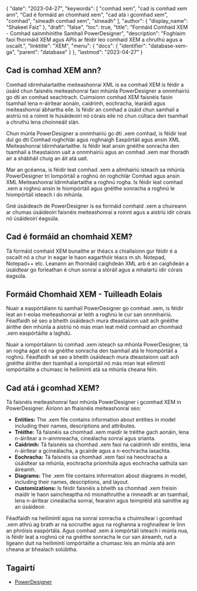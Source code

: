 {
  "date": "2023-04-27",
  "keywords": [
"comhad xem",
"cad is comhad xem ann",
"Cad é formáid an chomhaid xem",
"cad atá i gcomhad xem",
"comhad",
"síneadh comhad xem",
"síneadh"
],
  "author": {
    "display_name": "Shakeel Faiz"
},
  "draft": "false",
  "toc": true,
  "title": "Formáid Comhaid XEM - Comhad sainmhínithe Samhail PowerDesigner",
  "description": "Foghlaim faoi fhormáid XEM agus APIs ar féidir leo comhaid XEM a chruthú agus a oscailt.",
  "linktitle": "XEM",
  "menu": {
    "docs": {
      "identifier": "database-xem-ga",
      "parent": "database"
}
},
  "lastmod": "2023-04-27"
}

## Cad is comhad XEM ann?

Comhad idirmhalartaithe meiteashonraí XML is ea comhad XEM is féidir a úsáid chun faisnéis meiteashonraí faoi mhúnla PowerDesigner a onnmhairiú go dtí an comhad seachtrach. Cuimsíonn comhad XEM faisnéis faoin tsamhail lena n-áirítear aonáin, caidrimh, eochracha, léaráidí agus meiteashonraí ábhartha eile. Is féidir an comhad a úsáid chun samhail a aistriú nó a roinnt le húsáideoirí nó córais eile nó chun cúltaca den tsamhail a chruthú lena choinneáil slán.

Chun múnla PowerDesigner a onnmhairiú go dtí .xem comhad, is féidir leat dul go dtí Comhad roghchlár agus roghnaigh Easpórtáil agus ansin XML Meiteashonraí Idirmhalartaithe. Is féidir leat ansin gnéithe sonracha den tsamhail a theastaíonn uait a onnmhairiú agus an comhad .xem mar thoradh air a shábháil chuig an áit atá uait.

Mar an gcéanna, is féidir leat comhad .xem a allmhairiú isteach sa mhúnla PowerDesigner trí Iompórtáil a roghnú ón roghchlár Comhad agus ansin XML Meiteashonraí Idirmhalartaithe a roghnú rogha. Is féidir leat comhad .xem a roghnú ansin le hiompórtáil agus gnéithe sonracha a roghnú le hiompórtáil isteach i do mhúnla.

Gné úsáideach de PowerDesigner is ea formáid comhaid .xem a chuireann ar chumas úsáideoirí faisnéis meiteashonraí a roinnt agus a aistriú idir córais nó úsáideoirí éagsúla.

## Cad é formáid an chomhaid XEM?

Tá formáid comhaid XEM bunaithe ar théacs a chiallaíonn gur féidir é a oscailt nó a chur in eagar le haon eagarthóir téacs m.sh. Notepad, Notepad++ etc. Leanann an fhormáid caighdeán XML arb é an caighdeán a úsáidtear go forleathan é chun sonraí a stóráil agus a mhalartú idir córais éagsúla.

## Formáid Chomhaid XEM - Tuilleadh Eolais

Nuair a easpórtálann tú samhail PowerDesigner go comhad .xem, is féidir leat an t-eolas meiteashonraí ar leith a roghnú le cur san onnmhairiú. Féadfaidh sé seo a bheith úsáideach mura dteastaíonn uait ach gnéithe áirithe den mhúnla a aistriú nó más mian leat méid comhaid an chomhaid .xem easpórtáilte a laghdú.

Nuair a iompórtálann tú comhad .xem isteach sa mhúnla PowerDesigner, tá an rogha agat cé na gnéithe sonracha den tsamhail atá le hiompórtáil a roghnú. Féadfaidh sé seo a bheith úsáideach mura dteastaíonn uait ach gnéithe áirithe den tsamhail a iompórtáil nó más mian leat eilimintí iompórtáilte a chumasc le heilimintí atá sa mhúnla cheana féin.

## Cad atá i gcomhad XEM?

Tá faisnéis meiteashonraí faoi mhúnla PowerDesigner i gcomhad XEM in PowerDesigner. Áiríonn an fhaisnéis meiteashonraí seo:

- **Entities:** The .xem file contains information about entities in model including their names, descriptions and attributes.
- **Tréithe:** Tá faisnéis sa chomhad .xem maidir le tréithe gach aonáin, lena n-áirítear a n-ainmneacha, cineálacha sonraí agus srianta.
- **Caidrimh:** Tá faisnéis sa chomhad .xem faoi na caidrimh idir eintitis, lena n-áirítear a gcineálacha, a gcairde agus a n-eochracha iasachta.
- **Eochracha:** Tá faisnéis sa chomhad .xem faoi na heochracha a úsáidtear sa mhúnla, eochracha príomhúla agus eochracha uathúla san áireamh.
- **Diagrams:** The .xem file contains information about diagrams in model, including their names, descriptions, and layout.
- **Customizations:** Is féidir faisnéis a bheith sa chomhad .xem freisin maidir le haon saincheaptha nó mionathruithe a rinneadh ar an tsamhail, lena n-áirítear cineálacha sonraí, fearainn agus teimpléid atá sainithe ag an úsáideoir.

Féadfaidh na heilimintí agus na sonraí sonracha a chuimsítear i gcomhad .xem athrú ag brath ar na socruithe agus na roghanna a roghnaítear le linn an phróisis easpórtála. Agus comhad .xem á iompórtáil isteach i múnla nua, is féidir leat a roghnú cé na gnéithe sonracha le cur san áireamh, rud a ligeann duit na heilimintí iompórtáilte a chumasc leis an múnla atá ann cheana ar bhealach solúbtha.

## Tagairtí
* [PowerDesigner](https://en.wikipedia.org/wiki/PowerDesigner)



